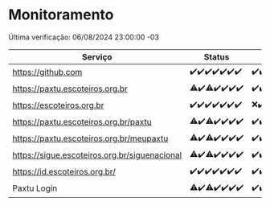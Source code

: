 # Monitoramento

Última verificação: 06/08/2024 23:00:00 -03

|Serviço|Status|Últimas 24h|
|---|---|---|
|https://github.com|<span title="2024-07-31: OK=24">✔️</span><span title="2024-08-01: OK=23">✔️</span><span title="2024-08-02: OK=24">✔️</span><span title="2024-08-03: OK=24">✔️</span><span title="2024-08-04: OK=23">✔️</span><span title="2024-08-05: OK=24">✔️</span><span title="2024-08-06: OK=2">✔️</span>|<span title="05/08/2024 23:32:00 -03 : 200">✔️</span><span title="06/08/2024 00:08:00 -03 : 200">✔️</span><span title="06/08/2024 01:10:00 -03 : 200">✔️</span><span title="06/08/2024 02:07:00 -03 : 200">✔️</span><span title="06/08/2024 03:11:00 -03 : 200">✔️</span><span title="06/08/2024 04:07:00 -03 : 200">✔️</span><span title="06/08/2024 05:09:00 -03 : 200">✔️</span><span title="06/08/2024 06:07:00 -03 : 200">✔️</span><span title="06/08/2024 07:08:00 -03 : 200">✔️</span><span title="06/08/2024 08:06:00 -03 : 200">✔️</span><span title="06/08/2024 09:13:00 -03 : 200">✔️</span><span title="06/08/2024 10:11:00 -03 : 200">✔️</span><span title="06/08/2024 11:07:00 -03 : 200">✔️</span><span title="06/08/2024 12:08:00 -03 : 200">✔️</span><span title="06/08/2024 13:08:00 -03 : 200">✔️</span><span title="06/08/2024 14:07:00 -03 : 200">✔️</span><span title="06/08/2024 15:11:00 -03 : 200">✔️</span><span title="06/08/2024 16:04:00 -03 : 200">✔️</span><span title="06/08/2024 17:06:00 -03 : 200">✔️</span><span title="06/08/2024 18:06:00 -03 : 200">✔️</span><span title="06/08/2024 19:07:00 -03 : 200">✔️</span><span title="06/08/2024 20:07:00 -03 : 200">✔️</span><span title="06/08/2024 21:35:00 -03 : 200">✔️</span><span title="06/08/2024 23:00:00 -03 : 200">✔️</span>|
|https://paxtu.escoteiros.org.br|<span title="2024-07-31: OK=23, Falhas=1">⚠️</span><span title="2024-08-01: OK=23">✔️</span><span title="2024-08-02: OK=22, Falhas=2">⚠️</span><span title="2024-08-03: OK=24">✔️</span><span title="2024-08-04: OK=23">✔️</span><span title="2024-08-05: OK=24">✔️</span><span title="2024-08-06: OK=2">✔️</span>|<span title="05/08/2024 23:32:00 -03 : 200">✔️</span><span title="06/08/2024 00:08:00 -03 : 200">✔️</span><span title="06/08/2024 01:10:00 -03 : 200">✔️</span><span title="06/08/2024 02:07:00 -03 : 200">✔️</span><span title="06/08/2024 03:11:00 -03 : 200">✔️</span><span title="06/08/2024 04:07:00 -03 : 200">✔️</span><span title="06/08/2024 05:09:00 -03 : 200">✔️</span><span title="06/08/2024 06:07:00 -03 : 200">✔️</span><span title="06/08/2024 07:08:00 -03 : 200">✔️</span><span title="06/08/2024 08:06:00 -03 : 200">✔️</span><span title="06/08/2024 09:13:00 -03 : 200">✔️</span><span title="06/08/2024 10:11:00 -03 : 200">✔️</span><span title="06/08/2024 11:07:00 -03 : 200">✔️</span><span title="06/08/2024 12:08:00 -03 : 200">✔️</span><span title="06/08/2024 13:08:00 -03 : 200">✔️</span><span title="06/08/2024 14:07:00 -03 : 200">✔️</span><span title="06/08/2024 15:11:00 -03 : 200">✔️</span><span title="06/08/2024 16:04:00 -03 : 200">✔️</span><span title="06/08/2024 17:06:00 -03 : 0">❌</span><span title="06/08/2024 18:06:00 -03 : 200">✔️</span><span title="06/08/2024 19:07:00 -03 : 200">✔️</span><span title="06/08/2024 20:07:00 -03 : 200">✔️</span><span title="06/08/2024 21:35:00 -03 : 200">✔️</span><span title="06/08/2024 23:00:00 -03 : 200">✔️</span>|
|https://escoteiros.org.br|<span title="2024-07-31: OK=24">✔️</span><span title="2024-08-01: OK=23">✔️</span><span title="2024-08-02: OK=24">✔️</span><span title="2024-08-03: OK=24">✔️</span><span title="2024-08-04: OK=23">✔️</span><span title="2024-08-05: OK=24">✔️</span><span title="2024-08-06: OK=2">✔️</span>|<span title="05/08/2024 23:32:00 -03 : 0">❌</span><span title="06/08/2024 00:08:00 -03 : 200">✔️</span><span title="06/08/2024 01:10:00 -03 : 200">✔️</span><span title="06/08/2024 02:07:00 -03 : 200">✔️</span><span title="06/08/2024 03:11:00 -03 : 200">✔️</span><span title="06/08/2024 04:07:00 -03 : 200">✔️</span><span title="06/08/2024 05:09:00 -03 : 200">✔️</span><span title="06/08/2024 06:07:00 -03 : 200">✔️</span><span title="06/08/2024 07:08:00 -03 : 200">✔️</span><span title="06/08/2024 08:06:00 -03 : 200">✔️</span><span title="06/08/2024 09:13:00 -03 : 200">✔️</span><span title="06/08/2024 10:11:00 -03 : 200">✔️</span><span title="06/08/2024 11:07:00 -03 : 200">✔️</span><span title="06/08/2024 12:08:00 -03 : 200">✔️</span><span title="06/08/2024 13:08:00 -03 : 200">✔️</span><span title="06/08/2024 14:07:00 -03 : 200">✔️</span><span title="06/08/2024 15:11:00 -03 : 200">✔️</span><span title="06/08/2024 16:04:00 -03 : 200">✔️</span><span title="06/08/2024 17:07:00 -03 : 200">✔️</span><span title="06/08/2024 18:06:00 -03 : 200">✔️</span><span title="06/08/2024 19:07:00 -03 : 200">✔️</span><span title="06/08/2024 20:07:00 -03 : 200">✔️</span><span title="06/08/2024 21:35:00 -03 : 200">✔️</span><span title="06/08/2024 23:00:00 -03 : 200">✔️</span>|
|https://paxtu.escoteiros.org.br/paxtu|<span title="2024-07-31: OK=23, Falhas=1">⚠️</span><span title="2024-08-01: OK=23">✔️</span><span title="2024-08-02: OK=22, Falhas=2">⚠️</span><span title="2024-08-03: OK=24">✔️</span><span title="2024-08-04: OK=23">✔️</span><span title="2024-08-05: OK=24">✔️</span><span title="2024-08-06: OK=2">✔️</span>|<span title="05/08/2024 23:32:00 -03 : 200">✔️</span><span title="06/08/2024 00:08:00 -03 : 200">✔️</span><span title="06/08/2024 01:10:00 -03 : 200">✔️</span><span title="06/08/2024 02:07:00 -03 : 200">✔️</span><span title="06/08/2024 03:11:00 -03 : 200">✔️</span><span title="06/08/2024 04:07:00 -03 : 200">✔️</span><span title="06/08/2024 05:09:00 -03 : 200">✔️</span><span title="06/08/2024 06:07:00 -03 : 200">✔️</span><span title="06/08/2024 07:08:00 -03 : 200">✔️</span><span title="06/08/2024 08:06:00 -03 : 200">✔️</span><span title="06/08/2024 09:13:00 -03 : 200">✔️</span><span title="06/08/2024 10:11:00 -03 : 200">✔️</span><span title="06/08/2024 11:07:00 -03 : 200">✔️</span><span title="06/08/2024 12:08:00 -03 : 200">✔️</span><span title="06/08/2024 13:08:00 -03 : 200">✔️</span><span title="06/08/2024 14:07:00 -03 : 200">✔️</span><span title="06/08/2024 15:11:00 -03 : 200">✔️</span><span title="06/08/2024 16:04:00 -03 : 200">✔️</span><span title="06/08/2024 17:07:00 -03 : 200">✔️</span><span title="06/08/2024 18:06:00 -03 : 200">✔️</span><span title="06/08/2024 19:07:00 -03 : 200">✔️</span><span title="06/08/2024 20:08:00 -03 : 200">✔️</span><span title="06/08/2024 21:35:00 -03 : 200">✔️</span><span title="06/08/2024 23:00:00 -03 : 200">✔️</span>|
|https://paxtu.escoteiros.org.br/meupaxtu|<span title="2024-07-31: OK=23, Falhas=1">⚠️</span><span title="2024-08-01: OK=23">✔️</span><span title="2024-08-02: OK=22, Falhas=2">⚠️</span><span title="2024-08-03: OK=24">✔️</span><span title="2024-08-04: OK=23">✔️</span><span title="2024-08-05: OK=24">✔️</span><span title="2024-08-06: OK=2">✔️</span>|<span title="05/08/2024 23:32:00 -03 : 200">✔️</span><span title="06/08/2024 00:08:00 -03 : 200">✔️</span><span title="06/08/2024 01:10:00 -03 : 200">✔️</span><span title="06/08/2024 02:07:00 -03 : 200">✔️</span><span title="06/08/2024 03:11:00 -03 : 200">✔️</span><span title="06/08/2024 04:07:00 -03 : 200">✔️</span><span title="06/08/2024 05:09:00 -03 : 200">✔️</span><span title="06/08/2024 06:07:00 -03 : 200">✔️</span><span title="06/08/2024 07:08:00 -03 : 200">✔️</span><span title="06/08/2024 08:06:00 -03 : 200">✔️</span><span title="06/08/2024 09:13:00 -03 : 200">✔️</span><span title="06/08/2024 10:11:00 -03 : 200">✔️</span><span title="06/08/2024 11:07:00 -03 : 200">✔️</span><span title="06/08/2024 12:08:00 -03 : 200">✔️</span><span title="06/08/2024 13:08:00 -03 : 200">✔️</span><span title="06/08/2024 14:07:00 -03 : 200">✔️</span><span title="06/08/2024 15:11:00 -03 : 200">✔️</span><span title="06/08/2024 16:04:00 -03 : 200">✔️</span><span title="06/08/2024 17:07:00 -03 : 200">✔️</span><span title="06/08/2024 18:06:00 -03 : 200">✔️</span><span title="06/08/2024 19:07:00 -03 : 200">✔️</span><span title="06/08/2024 20:08:00 -03 : 200">✔️</span><span title="06/08/2024 21:35:00 -03 : 200">✔️</span><span title="06/08/2024 23:00:00 -03 : 200">✔️</span>|
|https://sigue.escoteiros.org.br/siguenacional|<span title="2024-07-31: OK=23, Falhas=1">⚠️</span><span title="2024-08-01: OK=23">✔️</span><span title="2024-08-02: OK=22, Falhas=2">⚠️</span><span title="2024-08-03: OK=24">✔️</span><span title="2024-08-04: OK=23">✔️</span><span title="2024-08-05: OK=24">✔️</span><span title="2024-08-06: OK=2">✔️</span>|<span title="05/08/2024 23:32:00 -03 : 200">✔️</span><span title="06/08/2024 00:08:00 -03 : 200">✔️</span><span title="06/08/2024 01:10:00 -03 : 200">✔️</span><span title="06/08/2024 02:07:00 -03 : 200">✔️</span><span title="06/08/2024 03:11:00 -03 : 200">✔️</span><span title="06/08/2024 04:07:00 -03 : 200">✔️</span><span title="06/08/2024 05:09:00 -03 : 200">✔️</span><span title="06/08/2024 06:07:00 -03 : 200">✔️</span><span title="06/08/2024 07:08:00 -03 : 200">✔️</span><span title="06/08/2024 08:06:00 -03 : 200">✔️</span><span title="06/08/2024 09:13:00 -03 : 200">✔️</span><span title="06/08/2024 10:11:00 -03 : 200">✔️</span><span title="06/08/2024 11:07:00 -03 : 200">✔️</span><span title="06/08/2024 12:08:00 -03 : 200">✔️</span><span title="06/08/2024 13:08:00 -03 : 200">✔️</span><span title="06/08/2024 14:07:00 -03 : 200">✔️</span><span title="06/08/2024 15:11:00 -03 : 200">✔️</span><span title="06/08/2024 16:04:00 -03 : 200">✔️</span><span title="06/08/2024 17:07:00 -03 : 200">✔️</span><span title="06/08/2024 18:06:00 -03 : 200">✔️</span><span title="06/08/2024 19:07:00 -03 : 200">✔️</span><span title="06/08/2024 20:08:00 -03 : 200">✔️</span><span title="06/08/2024 21:35:00 -03 : 200">✔️</span><span title="06/08/2024 23:00:00 -03 : 200">✔️</span>|
|https://id.escoteiros.org.br/|<span title="2024-07-31: OK=24">✔️</span><span title="2024-08-01: OK=23">✔️</span><span title="2024-08-02: OK=24">✔️</span><span title="2024-08-03: OK=24">✔️</span><span title="2024-08-04: OK=23">✔️</span><span title="2024-08-05: OK=24">✔️</span><span title="2024-08-06: OK=2">✔️</span>|<span title="05/08/2024 23:32:00 -03 : 200">✔️</span><span title="06/08/2024 00:08:00 -03 : 200">✔️</span><span title="06/08/2024 01:10:00 -03 : 200">✔️</span><span title="06/08/2024 02:07:00 -03 : 200">✔️</span><span title="06/08/2024 03:11:00 -03 : 200">✔️</span><span title="06/08/2024 04:07:00 -03 : 200">✔️</span><span title="06/08/2024 05:09:00 -03 : 200">✔️</span><span title="06/08/2024 06:07:00 -03 : 200">✔️</span><span title="06/08/2024 07:08:00 -03 : 200">✔️</span><span title="06/08/2024 08:06:00 -03 : 200">✔️</span><span title="06/08/2024 09:13:00 -03 : 200">✔️</span><span title="06/08/2024 10:12:00 -03 : 200">✔️</span><span title="06/08/2024 11:07:00 -03 : 200">✔️</span><span title="06/08/2024 12:08:00 -03 : 200">✔️</span><span title="06/08/2024 13:08:00 -03 : 200">✔️</span><span title="06/08/2024 14:07:00 -03 : 200">✔️</span><span title="06/08/2024 15:11:00 -03 : 200">✔️</span><span title="06/08/2024 16:04:00 -03 : 200">✔️</span><span title="06/08/2024 17:07:00 -03 : 200">✔️</span><span title="06/08/2024 18:06:00 -03 : 200">✔️</span><span title="06/08/2024 19:07:00 -03 : 200">✔️</span><span title="06/08/2024 20:08:00 -03 : 200">✔️</span><span title="06/08/2024 21:35:00 -03 : 200">✔️</span><span title="06/08/2024 23:00:00 -03 : 200">✔️</span>|
|Paxtu Login|<span title="2024-07-31: OK=23, Falhas=1">⚠️</span><span title="2024-08-01: OK=23">✔️</span><span title="2024-08-02: OK=23, Falhas=1">⚠️</span><span title="2024-08-03: OK=24">✔️</span><span title="2024-08-04: OK=23">✔️</span><span title="2024-08-05: OK=24">✔️</span><span title="2024-08-06: OK=2">✔️</span>|<span title="05/08/2024 23:32:00 -03 : 200">✔️</span><span title="06/08/2024 00:08:00 -03 : 200">✔️</span><span title="06/08/2024 01:10:00 -03 : 200">✔️</span><span title="06/08/2024 02:07:00 -03 : 200">✔️</span><span title="06/08/2024 03:11:00 -03 : 200">✔️</span><span title="06/08/2024 04:07:00 -03 : 200">✔️</span><span title="06/08/2024 05:09:00 -03 : 200">✔️</span><span title="06/08/2024 06:07:00 -03 : 200">✔️</span><span title="06/08/2024 07:08:00 -03 : 200">✔️</span><span title="06/08/2024 08:06:00 -03 : 200">✔️</span><span title="06/08/2024 09:13:00 -03 : 200">✔️</span><span title="06/08/2024 10:12:00 -03 : 200">✔️</span><span title="06/08/2024 11:07:00 -03 : 200">✔️</span><span title="06/08/2024 12:08:00 -03 : 200">✔️</span><span title="06/08/2024 13:08:00 -03 : 200">✔️</span><span title="06/08/2024 14:07:00 -03 : 200">✔️</span><span title="06/08/2024 15:11:00 -03 : 200">✔️</span><span title="06/08/2024 16:04:00 -03 : 200">✔️</span><span title="06/08/2024 17:07:00 -03 : 200">✔️</span><span title="06/08/2024 18:06:00 -03 : 200">✔️</span><span title="06/08/2024 19:07:00 -03 : 200">✔️</span><span title="06/08/2024 20:08:00 -03 : 200">✔️</span><span title="06/08/2024 21:35:00 -03 : 200">✔️</span><span title="06/08/2024 23:00:00 -03 : 200">✔️</span>|
